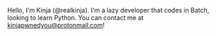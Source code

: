Hello, I'm Kinja (@realkinja). I'm a lazy developer that codes in Batch, looking to learn Python.
You can contact me at kinjapwnedyou@protonmail.com!
